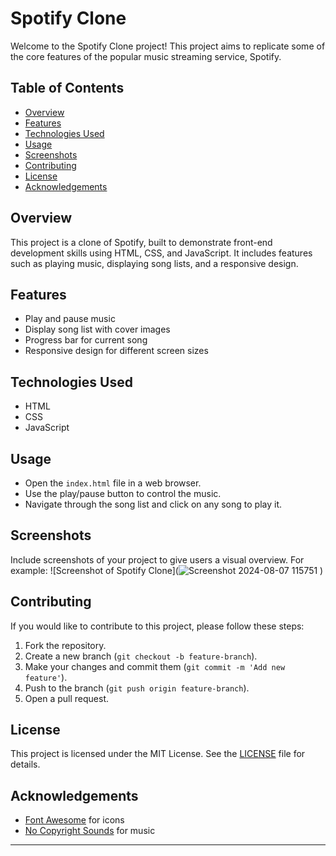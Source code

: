 # Spotify Clone

Welcome to the Spotify Clone project! This project aims to replicate some of the core features of the popular music streaming service, Spotify.

## Table of Contents
- [Overview](#overview)
- [Features](#features)
- [Technologies Used](#technologies-used)
- [Usage](#usage)
- [Screenshots](#screenshots)
- [Contributing](#contributing)
- [License](#license)
- [Acknowledgements](#acknowledgements)

## Overview
This project is a clone of Spotify, built to demonstrate front-end development skills using HTML, CSS, and JavaScript. It includes features such as playing music, displaying song lists, and a responsive design.

## Features
- Play and pause music
- Display song list with cover images
- Progress bar for current song
- Responsive design for different screen sizes

## Technologies Used
- HTML
- CSS
- JavaScript

## Usage
- Open the `index.html` file in a web browser.
- Use the play/pause button to control the music.
- Navigate through the song list and click on any song to play it.

## Screenshots
Include screenshots of your project to give users a visual overview. For example:
![Screenshot of Spotify Clone](![Screenshot 2024-08-07 115751](https://github.com/user-attachments/assets/27e67b42-b3a9-46cf-9836-e0a5b6590930)
)

## Contributing
If you would like to contribute to this project, please follow these steps:

1. Fork the repository.
2. Create a new branch (`git checkout -b feature-branch`).
3. Make your changes and commit them (`git commit -m 'Add new feature'`).
4. Push to the branch (`git push origin feature-branch`).
5. Open a pull request.

## License
This project is licensed under the MIT License. See the [LICENSE](LICENSE) file for details.

## Acknowledgements
- [Font Awesome](https://fontawesome.com/) for icons
- [No Copyright Sounds](https://ncs.io/) for music

---
